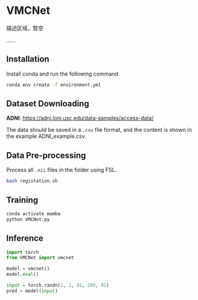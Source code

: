 # VMCNet

描述区域，暂空

......

## Installation

Install conda and run the following command

```bash
conda env create -f environment.yml
```

## Dataset Downloading

**ADNI**: https://adni.loni.usc.edu/data-samples/access-data/

The data should be saved in a `.csv` file format, and the content is shown in the example ADNI_example.csv.

## Data Pre-processing

Process all `.nii` files in the folder using FSL.

```bash
bash registation.sh
```

## Training

```bash
conda activate mamba
python VMCNet.py
```

## Inference

```python
import torch
from VMCNet import vmcnet

model = vmcnet()
model.eval()

input = torch.randn(1, 1, 91, 109, 91)
pred = model(input)
```

